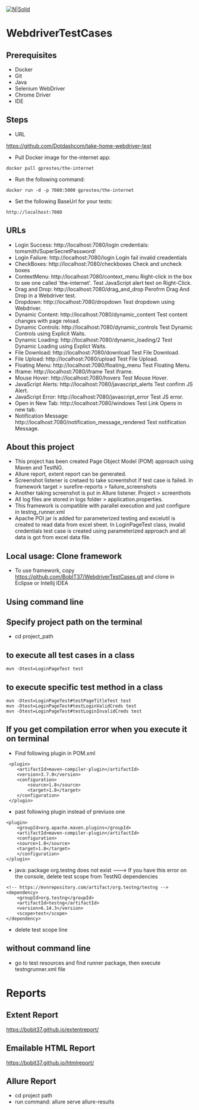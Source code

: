 [![N|Solid](https://www.bobit.us/images/bobit-logo.png)](https://bobit37.github.io/Resume/)

# WebdriverTestCases

## Prerequisites

- Docker
- Git
- Java
- Selenium WebDriver
- Chrome Driver
- IDE

## Steps

- URL

https://github.com/Dotdashcom/take-home-webdriver-test

- Pull Docker image for the-internet app:
```
docker pull gprestes/the-internet
```
- Run the following command:
```
docker run -d -p 7080:5000 gprestes/the-internet
```
- Set the following BaseUrl for your tests:
```
http://localhost:7080
```
## URLs

- Login Success: http://localhost:7080/login credentials: tomsmith/SuperSecretPassword!
- Login Failure: http://localhost:7080/login Login fail invalid creadentials
- CheckBoxes: http://localhost:7080/checkboxes Check and uncheck boxes 
- ContextMenu: http://localhost:7080/context_menu Right-click in the box to see one called 'the-internet'. Test JavaScript alert text on Right-Click.
- Drag and Drop: http://localhost:7080/drag_and_drop Perofrm Drag And Drop in a Webdriver test. 
- Dropdown: http://localhost:7080/dropdown Test dropdown using Webdriver.
- Dynamic Content: http://localhost:7080/dynamic_content Test content changes with page reload. 
- Dynamic Controls: http://localhost:7080/dynamic_controls Test Dynamic Controls using Explicit Waits.
- Dynamic Loading: http://localhost:7080/dynamic_loading/2 Test Dynamic Loading using Explict Waits.
- File Download: http://localhost:7080/download Test File Download.
- File Upload: http://localhost:7080/upload Test File Upload.
- Floating Menu: http://localhost:7080/floating_menu Test Floating Menu.
- Iframe: http://localhost:7080/iframe Test iframe.
- Mouse Hover: http://localhost:7080/hovers Test Mouse Hover.
- JavaScript Alerts: http://localhost:7080/javascript_alerts Test confirm JS Alert.
- JavaScript Error: http://localhost:7080/javascript_error Test JS error.
- Open in New Tab: http://localhost:7080/windows Test Link Opens in new tab.
- Notification Message: http://localhost:7080/notification_message_rendered Test notification Message.

## About this project

- This project has been created Page Object Model (POM) approach using Maven and TestNG.
- Allure report, extent report can be generated.
- Screenshot listener is cretaed to take screentshot if test case is failed. In framework target > surefire-reports > failure_screenshots
- Another taking screenshot is put in Allure listener. Project > screenthots
- All log files are stored in logs folder > application.properties.
- This framework is compatible with parallel execution and just configure in testng_runner.xml
- Apache POI jar is added for parameterized testing and excelutil is created to read data from excel sheet. In LoginPageTest class, invalid credentials test case is created using parameterized approach and all data is got from excel data file.

## Local usage: Clone framework 

- To use framework, copy https://github.com/BobIT37/WebdriverTestCases.git and clone in Eclipse or Intellij IDEA

## Using command line
## Specify project path on the terminal
- cd project_path

## to execute all test cases in a class
```
mvn -Dtest=LoginPageTest test

```


## to execute specific test method in a class
```
mvn -Dtest=LoginPageTest#testPageTitleTest test
mvn -Dtest=LoginPageTest#testLoginValidCreds test
mvn -Dtest=LoginPageTest#testLoginInvalidCreds test

```
## If you get compilation error when you execute it on terminal

- Find following plugin in POM.xml

```
 <plugin>
	<artifactId>maven-compiler-plugin</artifactId>
	<version>3.7.0</version>
	<configuration>
		<source>1.8</source>
		<target>1.8</target>
	</configuration>
 </plugin>
```
- past following plugin instead of previuos one

```
<plugin>
    <groupId>org.apache.maven.plugins</groupId>
    <artifactId>maven-compiler-plugin</artifactId>
    <configuration>
	<source>1.8</source>
	<target>1.8</target>
    </configuration>
</plugin>
```
- java: package org.testng does not exist ---> If you have this error on the console, delete test scope from TestNG dependencies
```
<!-- https://mvnrepository.com/artifact/org.testng/testng -->
<dependency>
    <groupId>org.testng</groupId>
    <artifactId>testng</artifactId>
    <version>6.14.3</version>
    <scope>test</scope>
</dependency>
```	
- delete test scope line
	
## without command line
- go to test resources and find runner package, then execute testngrunner.xml file

# Reports

## Extent Report
https://bobit37.github.io/extentreport/

## Emailable HTML Report
https://bobit37.github.io/htmlreport/

## Allure Report
- cd project path
- run command: allure serve allure-results
